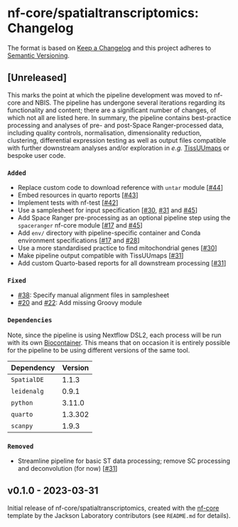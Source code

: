 # nf-core/spatialtranscriptomics: Changelog

The format is based on [Keep a Changelog](https://keepachangelog.com/en/1.0.0/)
and this project adheres to [Semantic Versioning](https://semver.org/spec/v2.0.0.html).

## [Unreleased]

This marks the point at which the pipeline development was moved to nf-core and
NBIS. The pipeline has undergone several iterations regarding its functionality
and content; there are a significant number of changes, of which not all are
listed here. In summary, the pipeline contains best-practice processing and
analyses of pre- and post-Space Ranger-processed data, including quality
controls, normalisation, dimensionality reduction, clustering, differential
expression testing as well as output files compatible with further downstream
analyses and/or exploration in _e.g._ [TissUUmaps](https://tissuumaps.github.io/)
or bespoke user code.

### `Added`

- Replace custom code to download reference with `untar` module [[#44](https://github.com/nf-core/spatialtranscriptomics/pull/44)]
- Embed resources in quarto reports [[#43](https://github.com/nf-core/spatialtranscriptomics/pull/43)]
- Implement tests with nf-test [[#42](https://github.com/nf-core/spatialtranscriptomics/pull/42)]
- Use a samplesheet for input specification [[#30](https://github.com/nf-core/spatialtranscriptomics/pull/30), [#31](https://github.com/nf-core/spatialtranscriptomics/pull/31) and [#45](https://github.com/nf-core/spatialtranscriptomics/pull/45)]
- Add Space Ranger pre-processing as an optional pipeline step using the `spaceranger` nf-core module [[#17](https://github.com/nf-core/spatialtranscriptomics/pull/17) and [#45](https://github.com/nf-core/spatialtranscriptomics/pull/45)]
- Add `env/` directory with pipeline-specific container and Conda environment specifications [[#17](https://github.com/nf-core/spatialtranscriptomics/pull/17) and [#28](https://github.com/nf-core/spatialtranscriptomics/pull/28)]
- Use a more standardised practice to find mitochondrial genes [[#30](https://github.com/nf-core/spatialtranscriptomics/pull/30)]
- Make pipeline output compatible with TissUUmaps [[#31](https://github.com/nf-core/spatialtranscriptomics/pull/31)]
- Add custom Quarto-based reports for all downstream processing [[#31](https://github.com/nf-core/spatialtranscriptomics/pull/31)]

### `Fixed`

- [#38](https://github.com/nf-core/spatialtranscriptomics/issues/38): Specify manual alignment files in samplesheet
- [#20](https://github.com/nf-core/spatialtranscriptomics/issues/20) and [#22](https://github.com/nf-core/spatialtranscriptomics/issues/22): Add missing Groovy module

### `Dependencies`

Note, since the pipeline is using Nextflow DSL2, each process will be run
with its own [Biocontainer](https://biocontainers.pro/#/registry). This means
that on occasion it is entirely possible for the pipeline to be using different
versions of the same tool.

| Dependency  | Version |
| ----------- | ------- |
| `SpatialDE` | 1.1.3   |
| `leidenalg` | 0.9.1   |
| `python`    | 3.11.0  |
| `quarto`    | 1.3.302 |
| `scanpy`    | 1.9.3   |

### `Removed`

- Streamline pipeline for basic ST data processing; remove SC processing and deconvolution (for now) [[#31](https://github.com/nf-core/spatialtranscriptomics/pull/31)]

## v0.1.0 - 2023-03-31

Initial release of nf-core/spatialtranscriptomics, created with the
[nf-core](https://nf-co.re/) template by the Jackson Laboratory contributors
(see `README.md` for details).
